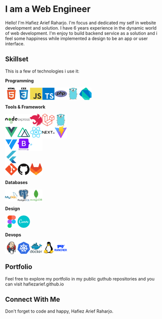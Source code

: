 # I am a Web Engineer

Hello! I'm Hafiez Arief Raharjo. I'm focus and dedicated my self in website development and solution. I have 6 years experience in the dynamic world of web development. I'm enjoy to build backend service as a solution and i feel some happiness while implemented a design to be an app or user interface.

## Skillset

This is a few of technologies i use it:

**Programming**

<div style="display: flex; flex-direction: row;">
    <img src="https://raw.githubusercontent.com/devicons/devicon/master/icons/html5/html5-original-wordmark.svg" alt="HTML" width="40" height="40" />
    <img src="https://raw.githubusercontent.com/devicons/devicon/master/icons/css3/css3-original-wordmark.svg" alt="CSS" width="40" height="40" />
    <img src="https://raw.githubusercontent.com/devicons/devicon/master/icons/javascript/javascript-original.svg" alt="Js" width="40" height="40" />
    <img src="https://raw.githubusercontent.com/devicons/devicon/master/icons/typescript/typescript-original.svg" alt="Ts" width="40" height="40" />
    <img src="https://raw.githubusercontent.com/devicons/devicon/master/icons/php/php-original.svg" alt="PHP" width="40" height="40" />
    <img src="https://raw.githubusercontent.com/devicons/devicon/master/icons/go/go-original.svg" alt="GO" width="40" height="40" />
    <img src="https://raw.githubusercontent.com/devicons/devicon/master/icons/dart/dart-original.svg" alt="GO" width="40" height="40" />
</div>

**Tools & Framework**

<div style="display: flex; flex-direction: row;">
    <img src="https://raw.githubusercontent.com/devicons/devicon/master/icons/nodejs/nodejs-original-wordmark.svg" alt="Node.Js" width="40" height="40" />
    <img src="https://raw.githubusercontent.com/devicons/devicon/master/icons/express/express-original-wordmark.svg" alt="Express.Js" width="40" height="40" />
    <img src="https://raw.githubusercontent.com/devicons/devicon/master/icons/nestjs/nestjs-original.svg" alt="Nest.Js" width="40" height="40" />
    <img src="https://raw.githubusercontent.com/devicons/devicon/master/icons/laravel/laravel-original.svg" alt="Laravel" width="40" height="40" />
    <img src="https://raw.githubusercontent.com/devicons/devicon/master/icons/go/go-original.svg" alt="GO" width="40" height="40" />
</div>
<div style="display: flex; flex-direction: row;">
    <img src="https://raw.githubusercontent.com/devicons/devicon/master/icons/vuejs/vuejs-original.svg" alt="Vue.Js" width="40" height="40" />
    <img src="https://raw.githubusercontent.com/devicons/devicon/master/icons/nuxtjs/nuxtjs-original.svg" alt="Nuxt.Js" width="40" height="40" />
    <img src="https://raw.githubusercontent.com/devicons/devicon/master/icons/react/react-original.svg" alt="React.Js" width="40" height="40" />
    <img src="https://raw.githubusercontent.com/devicons/devicon/master/icons/nextjs/nextjs-original-wordmark.svg" alt="Next.Js" width="40" height="40" />
    <img src="https://raw.githubusercontent.com/devicons/devicon/master/icons/vitejs/vitejs-original.svg" alt="vitejs" width="40" height="40" />
</div>
<div style="display: flex; flex-direction: row;">
    <img src="https://raw.githubusercontent.com/devicons/devicon/master/icons/vuetify/vuetify-plain.svg" alt="Vuetify" width="40" height="40" />
    <img src="https://raw.githubusercontent.com/devicons/devicon/master/icons/bootstrap/bootstrap-original-wordmark.svg" alt="Bootstrap" width="40" height="40" />
    <img src="https://raw.githubusercontent.com/devicons/devicon/master/icons/tailwindcss/tailwindcss-original-wordmark.svg" alt="Tailwind" width="40" height="40" />
</div>
<div style="display: flex; flex-direction: row;">
    <img src="https://raw.githubusercontent.com/devicons/devicon/master/icons/flutter/flutter-original.svg" alt="Flutter" width="40" height="40" />
</div>
<div style="display: flex; flex-direction: row;">
    <img src="https://raw.githubusercontent.com/devicons/devicon/master/icons/git/git-original.svg" alt="git" width="40" height="40" />
    <img src="https://raw.githubusercontent.com/devicons/devicon/master/icons/github/github-original.svg" alt="Github" width="40" height="40" />
    <img src="https://raw.githubusercontent.com/devicons/devicon/master/icons/gitlab/gitlab-original.svg" alt="Gitlab" width="40" height="40" />
</div>

**Databases**

<div style="display: flex; flex-direction: row;">
    <img src="https://raw.githubusercontent.com/devicons/devicon/master/icons/mysql/mysql-original-wordmark.svg" alt="MySQL" width="40" height="40" />
    <img src="https://raw.githubusercontent.com/devicons/devicon/master/icons/postgresql/postgresql-original-wordmark.svg" alt="PostgreSQL" width="40" height="40" />
    <img src="https://raw.githubusercontent.com/devicons/devicon/master/icons/mongodb/mongodb-plain-wordmark.svg" alt="mongodb" width="40" height="40" />
</div>

**Design**

<div style="display: flex; flex-direction: row;">
    <img src="https://raw.githubusercontent.com/devicons/devicon/master/icons/figma/figma-original.svg" alt="Figma" width="40" height="40" />
    <img src="https://raw.githubusercontent.com/devicons/devicon/master/icons/canva/canva-original.svg" alt="Canva" width="40" height="40" />
</div>

**Devops**

<div style="display: flex; flex-direction: row;">
    <img src="https://raw.githubusercontent.com/devicons/devicon/master/icons/jenkins/jenkins-original.svg" alt="Jenkins" width="40" height="40" />
    <img src="https://raw.githubusercontent.com/devicons/devicon/master/icons/kubernetes/kubernetes-original.svg" alt="Kubernetes" width="40" height="40" />
    <img src="https://raw.githubusercontent.com/devicons/devicon/master/icons/docker/docker-original-wordmark.svg" alt="Docker" width="40" height="40" />
    <img src="https://raw.githubusercontent.com/devicons/devicon/master/icons/linux/linux-original.svg" alt="linux" width="40" height="40" />
    <img src="https://raw.githubusercontent.com/devicons/devicon/master/icons/rancher/rancher-plain-wordmark.svg" alt="Rancher" width="40" height="40" />
</div>

## Portfolio

Feel free to explore my portfolio in my public guthub repositories and you can visit hafiezarief.github.io

## Connect With Me



Don't forget to code and happy, Hafiez Arief Raharjo.
